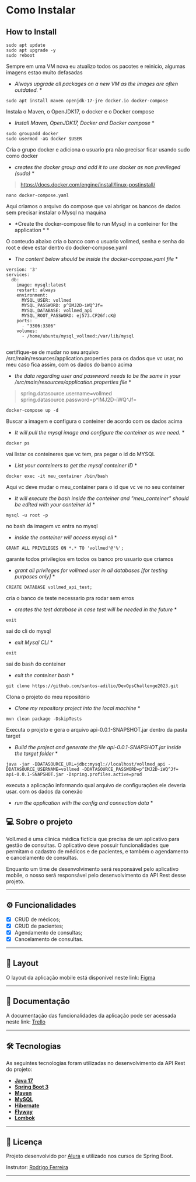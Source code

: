 
# Como Instalar 
## How to Install

```
sudo apt update 
sudo apt upgrade -y
sudo reboot
```
Sempre em uma VM nova eu atualizo todos os pacotes e reinicio, algumas imagens estao muito defasadas
* *Always upgrade all packages on a new VM as the images are often outdated.* *
```
sudo apt install maven openjdk-17-jre docker.io docker-compose
```
Instala o Maven, o OpenJDK17, o docker e o Docker compose
* *Install Maven, OpenJDK17, Docker and Docker compose* *
```
sudo groupadd docker
sudo usermod -aG docker $USER
```
Cria o grupo docker e adiciona o usuario pra não precisar ficar usando sudo como docker
* *creates the docker group and add it to use docker as non previleged (sudo)* *
> https://docs.docker.com/engine/install/linux-postinstall/
	
```
nano docker-compose.yaml
```
Aqui criamos o arquivo do compose que vai abrigar os bancos de dados sem precisar instalar o Mysql na maquina
* *Create the docker-compose file to run Mysql in a conteiner for the application * *

O conteudo abaixo cria o banco com o usuario vollmed, senha e senha do root e deve estar dentro do docker-compose.yaml
* *The  content below should be inside the docker-compose.yaml file* *
```
version: '3'
services:
  db:
    image: mysql:latest
    restart: always
    environment:
      MYSQL_USER: vollmed
      MYSQL_PASSWORD: p^IMJ2D-iWQ^Jf=
      MYSQL_DATABASE: vollmed_api
      MYSQL_ROOT_PASSWORD: ej573.CP26f:cK@
    ports:
      - "3306:3306"
    volumes:
      - /home/ubuntu/mysql_vollmed:/var/lib/mysql
	  
```
certifique-se de mudar no seu arquivo /src/main/resources/application.properties para os dados que vc usar, no meu caso fica assim, com os dados do banco acima
* *the data regarding user and paswword needs to be the same in your /src/main/resources/application.properties file* *
> spring.datasource.username=vollmed
> spring.datasource.password=p^IMJ2D-iWQ^Jf=

```
docker-compose up -d	  

```
Buscar a imagem e configura o conteiner de acordo com os dados acima 
* *It will pull the mysql image and configure the conteiner as wee need.* *

```
docker ps
```
vai listar os conteineres que vc tem, pra pegar o id do MYSQL
* *List your conteiners to get the mysql conteiner ID* *

```
docker exec -it meu_container /bin/bash
```
Aqui vc deve mudar o meu_container para o id que vc ve no seu conteiner
* *It will execute the bash inside the conteiner and "meu_conteiner" should be edited with your conteiner id* *

```
mysql -u root -p
```
no bash da imagem vc entra no mysql
* *inside the conteiner will access mysql cli* *

```
GRANT ALL PRIVILEGES ON *.* TO 'vollmed'@'%';
```
garante todos privilegios em todos os banco pro usuario que criamos
* *grant all privileges for vollmed user in all databases [for testing purposes only]* *

```
CREATE DATABASE vollmed_api_test;
```
cria o banco de teste necessario pra rodar sem erros
* *creates the test database in case test will be needed in the future* *

```
exit
```
sai do cli do mysql
* *exit Mysql CLI* *

```
exit
```
sai do bash do conteiner
* *exit the conteiner bash* *

```
git clone https://github.com/santos-adilio/DevOpsChallenge2023.git
```
Clona o projeto do meu repositório
* *Clone my repository project into the local machine* *

```
mvn clean package -DskipTests
```
Executa o projeto e gera o arquivo api-0.0.1-SNAPSHOT.jar dentro da pasta target
* *Build the project and generate the file api-0.0.1-SNAPSHOT.jar inside the target folder* *

```
java -jar -DDATASOURCE_URL=jdbc:mysql://localhost/vollmed_api -DDATASOURCE_USERNAME=vollmed -DDATASOURCE_PASSWORD=p^IMJ2D-iWQ^Jf= api-0.0.1-SNAPSHOT.jar -Dspring.profiles.active=prod
```
executa a aplicação informando qual arquivo de configurações ele deveria usar. com os dados da conexão
* *run the application with the config and connection data* *



## 💻 Sobre o projeto

Voll.med é uma clínica médica fictícia que precisa de um aplicativo para gestão de consultas. O aplicativo deve possuir funcionalidades que permitam o cadastro de médicos e de pacientes, e também o agendamento e cancelamento de consultas.

Enquanto um time de desenvolvimento será responsável pelo aplicativo mobile, o nosso será responsável pelo desenvolvimento da API Rest desse projeto.

---

## ⚙️ Funcionalidades

- [x] CRUD de médicos;
- [x] CRUD de pacientes;
- [x] Agendamento de consultas;
- [x] Cancelamento de consultas.

---

## 🎨 Layout

O layout da aplicação mobile está disponível neste link: <a href="https://www.figma.com/file/N4CgpJqsg7gjbKuDmra3EV/Voll.med">Figma</a>

---

## 📄 Documentação

A documentação das funcionalidades da aplicação pode ser acessada neste link: <a href="https://trello.com/b/O0lGCsKb/api-voll-med">Trello</a>

---

## 🛠 Tecnologias

As seguintes tecnologias foram utilizadas no desenvolvimento da API Rest do projeto:

- **[Java 17](https://www.oracle.com/java)**
- **[Spring Boot 3](https://spring.io/projects/spring-boot)**
- **[Maven](https://maven.apache.org)**
- **[MySQL](https://www.mysql.com)**
- **[Hibernate](https://hibernate.org)**
- **[Flyway](https://flywaydb.org)**
- **[Lombok](https://projectlombok.org)**

---

## 📝 Licença

Projeto desenvolvido por [Alura](https://www.alura.com.br) e utilizado nos cursos de Spring Boot.

Instrutor: [Rodrigo Ferreira](https://cursos.alura.com.br/user/rodrigo-ferreira) 

---
